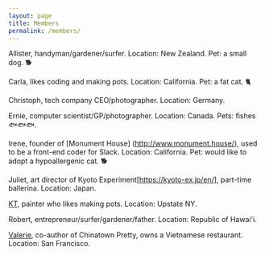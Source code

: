 ```yaml
---
layout: page
title: Members
permalink: /members/
---
```



Allister, handyman/gardener/surfer. Location: New Zealand. Pet: a small dog. 🐕

Carla, likes coding and making pots. Location: California. Pet: a fat cat. 🐈

Christoph, tech company CEO/photographer. Location: Germany.

Ernie, computer scientist/GP/photographer. Location: Canada. Pets: fishes 🐟🐟🐟.

Irene, founder of [Monument House] (http://www.monument.house/), used to be a front-end coder for Slack. Location: California. Pet: would like to adopt a hypoallergenic cat. 🐕

Juliet, art director of Kyoto Experiment[https://kyoto-ex.jp/en/], part-time ballerina. Location: Japan. 

[KT](https://www.kristintexeira.com/), painter who likes making pots. Location: Upstate NY. 

Robert, entrepreneur/surfer/gardener/father. Location: Republic of Hawai'i. 

[Valerie](http://www.valerieluu.com), co-author of Chinatown Pretty, owns a Vietnamese restaurant. Location: San Francisco. 

